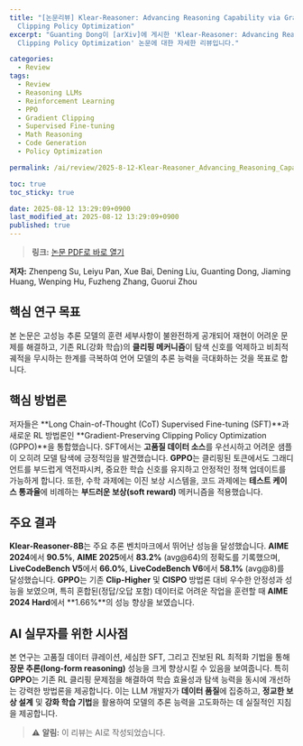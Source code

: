 ```yaml
---
title: "[논문리뷰] Klear-Reasoner: Advancing Reasoning Capability via Gradient-Preserving
  Clipping Policy Optimization"
excerpt: "Guanting Dong이 [arXiv]에 게시한 'Klear-Reasoner: Advancing Reasoning Capability via Gradient-Preserving
  Clipping Policy Optimization' 논문에 대한 자세한 리뷰입니다."

categories:
  - Review
tags:
  - Review
  - Reasoning LLMs
  - Reinforcement Learning
  - PPO
  - Gradient Clipping
  - Supervised Fine-tuning
  - Math Reasoning
  - Code Generation
  - Policy Optimization

permalink: /ai/review/2025-8-12-Klear-Reasoner_Advancing_Reasoning_Capability_via_Gradient-Preserving_Clipping_Policy_Optimization/

toc: true
toc_sticky: true

date: 2025-08-12 13:29:09+0900
last_modified_at: 2025-08-12 13:29:09+0900
published: true
---
```

> **링크:** [논문 PDF로 바로 열기](https://arxiv.org/abs/2508.07629)

**저자:** Zhenpeng Su, Leiyu Pan, Xue Bai, Dening Liu, Guanting Dong, Jiaming Huang, Wenping Hu, Fuzheng Zhang, Guorui Zhou



## 핵심 연구 목표
본 논문은 고성능 추론 모델의 훈련 세부사항이 불완전하게 공개되어 재현이 어려운 문제를 해결하고, 기존 RL(강화 학습)의 **클리핑 메커니즘**이 탐색 신호를 억제하고 비최적 궤적을 무시하는 한계를 극복하여 언어 모델의 추론 능력을 극대화하는 것을 목표로 합니다.

## 핵심 방법론
저자들은 **Long Chain-of-Thought (CoT) Supervised Fine-tuning (SFT)**과 새로운 RL 방법론인 **Gradient-Preserving Clipping Policy Optimization (GPPO)**을 통합했습니다. SFT에서는 **고품질 데이터 소스**를 우선시하고 어려운 샘플이 오히려 모델 탐색에 긍정적임을 발견했습니다. **GPPO**는 클리핑된 토큰에서도 그래디언트를 부드럽게 역전파시켜, 중요한 학습 신호를 유지하고 안정적인 정책 업데이트를 가능하게 합니다. 또한, 수학 과제에는 이진 보상 시스템을, 코드 과제에는 **테스트 케이스 통과율**에 비례하는 **부드러운 보상(soft reward)** 메커니즘을 적용했습니다.

## 주요 결과
**Klear-Reasoner-8B**는 주요 추론 벤치마크에서 뛰어난 성능을 달성했습니다. **AIME 2024**에서 **90.5%**, **AIME 2025**에서 **83.2%** (avg@64)의 정확도를 기록했으며, **LiveCodeBench V5**에서 **66.0%**, **LiveCodeBench V6**에서 **58.1%** (avg@8)를 달성했습니다. **GPPO**는 기존 **Clip-Higher** 및 **CISPO** 방법론 대비 우수한 안정성과 성능을 보였으며, 특히 혼합된(정답/오답 포함) 데이터로 어려운 작업을 훈련할 때 **AIME 2024 Hard**에서 **1.66%**의 성능 향상을 보였습니다.

## AI 실무자를 위한 시사점
본 연구는 고품질 데이터 큐레이션, 세심한 SFT, 그리고 진보된 RL 최적화 기법을 통해 **장문 추론(long-form reasoning)** 성능을 크게 향상시킬 수 있음을 보여줍니다. 특히 **GPPO**는 기존 RL 클리핑 문제점을 해결하여 학습 효율성과 탐색 능력을 동시에 개선하는 강력한 방법론을 제공합니다. 이는 LLM 개발자가 **데이터 품질**에 집중하고, **정교한 보상 설계** 및 **강화 학습 기법**을 활용하여 모델의 추론 능력을 고도화하는 데 실질적인 지침을 제공합니다.

> ⚠️ **알림:** 이 리뷰는 AI로 작성되었습니다.